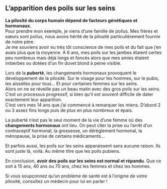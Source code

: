 ## L’apparition des poils sur les seins

**La pilosité du corps humain dépend de facteurs génétiques et hormonaux.**  
Pour prendre mon exemple, je viens d’une famille de poilus. Mes frères et sœurs sont poilus, nous avons hérité de la pilosité particulièrement fournie de notre père.  
Je me souviens avoir eu très tôt conscience de mes poils et du fait que j’en avais plus que la moyenne. À 6 ans, mes poils sur les jambes étaient certes peu nombreux mais déjà longs et foncés alors que mes amies étaient imberbes ou dotées d’un fin duvet blond à peine visible.

Lors de la **puberté**, les changements hormonaux provoquent le développement de la pilosité. Sur le visage pour les hommes, sur le pubis, les aisselles pour tous… Et pour certaines femmes sur les seins.  
Alors on ne se réveille pas un beau matin avec des gros poils sur les seins. C’est un processus progressif, si bien qu’il est souvent difficile de dater exactement leur apparition.  
C’est vers mes 14 ans que j’ai commencé à remarquer les miens. D’abord 2 ou 3 assez fins longs puis de plus en plus nombreux et épais.

La puberté n’est pas le seul moment de la vie d’une femme où des **changements hormonaux** ont lieu. On peut citer la prise ou l’arrêt d’un contraceptif hormonal, la grossesse, un dérèglement hormonal, la ménopause, la prise de certains médicaments…

Et parfois aussi, les poils sur les seins apparaissent sans aucune raison. Ils sont juste là, voilà. Au même titre que les poils pubiens.

En conclusion, **avoir des poils sur les seins est normal et répandu**. Que ce soit à 15 ans, 40 ans ou 70 ans, chez les femmes et chez les hommes.

Si vous soupçonnez qu’un problème de santé est à l’origine de votre pilosité, consultez un médecin pour lui en parler !